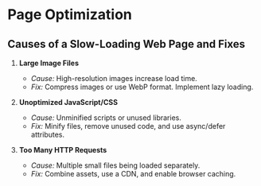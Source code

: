# Page Optimization

## Causes of a Slow-Loading Web Page and Fixes

1. **Large Image Files**
   - *Cause:* High-resolution images increase load time.
   - *Fix:* Compress images or use WebP format. Implement lazy loading.

2. **Unoptimized JavaScript/CSS**
   - *Cause:* Unminified scripts or unused libraries.
   - *Fix:* Minify files, remove unused code, and use async/defer attributes.

3. **Too Many HTTP Requests**
   - *Cause:* Multiple small files being loaded separately.
   - *Fix:* Combine assets, use a CDN, and enable browser caching.